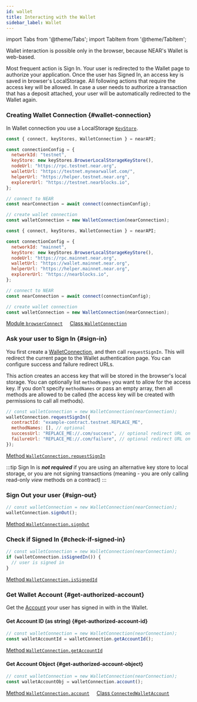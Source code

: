 ```yaml
---
id: wallet
title: Interacting with the Wallet
sidebar_label: Wallet
---
```


import Tabs from '@theme/Tabs';
import TabItem from '@theme/TabItem';

Wallet interaction is possible only in the browser, because NEAR's Wallet is web-based.

Most frequent action is Sign In. Your user is redirected to the Wallet page to authorize your application.
Once the user has Signed In, an access key is saved in browser's LocalStorage.
All following actions that require the access key will be allowed.
In case a user needs to authorize a transaction that has a deposit attached, your user will be automatically redirected to the Wallet again.

### Creating Wallet Connection {#wallet-connection}

In Wallet connection you use a LocalStorage [`KeyStore`](/tools/near-api-js/quick-reference#key-store).

<Tabs>
<TabItem value="testnet" label="TestNet" default>

```js
const { connect, keyStores, WalletConnection } = nearAPI;

const connectionConfig = {
  networkId: "testnet",
  keyStore: new keyStores.BrowserLocalStorageKeyStore(),
  nodeUrl: "https://rpc.testnet.near.org",
  walletUrl: "https://testnet.mynearwallet.com/",
  helperUrl: "https://helper.testnet.near.org",
  explorerUrl: "https://testnet.nearblocks.io",
};

// connect to NEAR
const nearConnection = await connect(connectionConfig);

// create wallet connection
const walletConnection = new WalletConnection(nearConnection);
```

</TabItem>
<TabItem value="mainnet" label="MainNet">

```js
const { connect, keyStores, WalletConnection } = nearAPI;

const connectionConfig = {
  networkId: "mainnet",
  keyStore: new keyStores.BrowserLocalStorageKeyStore(),
  nodeUrl: "https://rpc.mainnet.near.org",
  walletUrl: "https://wallet.mainnet.near.org",
  helperUrl: "https://helper.mainnet.near.org",
  explorerUrl: "https://nearblocks.io",
};

// connect to NEAR
const nearConnection = await connect(connectionConfig);

// create wallet connection
const walletConnection = new WalletConnection(nearConnection);
```

</TabItem>

</Tabs>

[<span className="typedoc-icon typedoc-icon-module"></span> Module `browserConnect`](https://near.github.io/near-api-js/modules/near_api_js.browserConnect.html)
&nbsp;&nbsp;&nbsp;
[<span className="typedoc-icon typedoc-icon-class"></span> Class `WalletConnection`](https://near.github.io/near-api-js/classes/_near_js_wallet_account.walletAccount.WalletConnection.html)

### Ask your user to Sign In {#sign-in}

You first create a [WalletConnection](#wallet-connection), and then call `requestSignIn`.
This will redirect the current page to the Wallet authentication page.
You can configure success and failure redirect URLs.

This action creates an access key that will be stored in the browser's local storage.
You can optionally list `methodNames` you want to allow for the access key.
If you don't specify `methodNames` or pass an empty array, then all methods are allowed to be called (the access key will be created with permissions to call all methods).

```js
// const walletConnection = new WalletConnection(nearConnection);
walletConnection.requestSignIn({
  contractId: "example-contract.testnet.REPLACE_ME",
  methodNames: [], // optional
  successUrl: "REPLACE_ME://.com/success", // optional redirect URL on success
  failureUrl: "REPLACE_ME://.com/failure", // optional redirect URL on failure
});
```

[<span className="typedoc-icon typedoc-icon-method"></span> Method `WalletConnection.requestSignIn`](https://near.github.io/near-api-js/classes/_near_js_wallet_account.walletAccount.WalletConnection.html#requestSignIn)

:::tip
Sign In is **_not required_** if you are using an alternative key store to local storage, or you are not signing transactions (meaning - you are only calling read-only _view_ methods on a contract)
:::

### Sign Out your user {#sign-out}

```js
// const walletConnection = new WalletConnection(nearConnection);
walletConnection.signOut();
```

[<span className="typedoc-icon typedoc-icon-method"></span> Method `WalletConnection.signOut`](https://near.github.io/near-api-js/classes/_near_js_wallet_account.walletAccount.WalletConnection.html#signOut)

### Check if Signed In {#check-if-signed-in}

```js
// const walletConnection = new WalletConnection(nearConnection);
if (walletConnection.isSignedIn()) {
  // user is signed in
}
```

[<span className="typedoc-icon typedoc-icon-method"></span> Method `WalletConnection.isSignedId`](https://near.github.io/near-api-js/classes/_near_js_wallet_account.walletAccount.WalletConnection.html#isSignedIn)

### Get Wallet Account {#get-authorized-account}

Get the [Account](naj-account.md) your user has signed in with in the Wallet.

#### Get Account ID (as string) {#get-authorized-account-id}

```js
// const walletConnection = new WalletConnection(nearConnection);
const walletAccountId = walletConnection.getAccountId();
```

[<span className="typedoc-icon typedoc-icon-method"></span> Method `WalletConnection.getAccountId`](https://near.github.io/near-api-js/classes/_near_js_wallet_account.walletAccount.WalletConnection.html#getAccountId)

#### Get Account Object {#get-authorized-account-object}

```js
// const walletConnection = new WalletConnection(nearConnection);
const walletAccountObj = walletConnection.account();
```

[<span className="typedoc-icon typedoc-icon-method"></span> Method `WalletConnection.account`](https://near.github.io/near-api-js/classes/_near_js_wallet_account.walletAccount.WalletConnection.html#account)
&nbsp;&nbsp;&nbsp;
[<span className="typedoc-icon typedoc-icon-class"></span> Class `ConnectedWalletAccount`](https://near.github.io/near-api-js/classes/_near_js_wallet_account.walletAccount.ConnectedWalletAccount.html)
